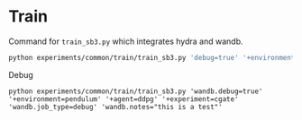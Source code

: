 # Train 
Command for `train_sb3.py` which integrates hydra and wandb.

```bash
python experiments/common/train/train_sb3.py 'debug=true' '+environment=pendulum' '+agent=ddpg' '+experiment=cgate'
```


Debug
```
python experiments/common/train/train_sb3.py 'wandb.debug=true' '+environment=pendulum' '+agent=ddpg' '+experiment=cgate' 'wandb.job_type=debug' 'wandb.notes="this is a test"'
```


